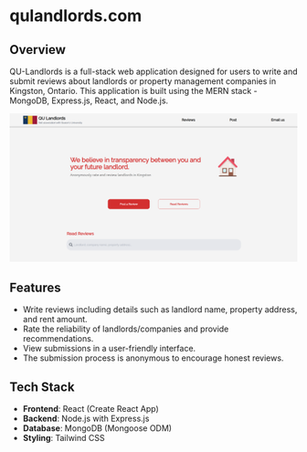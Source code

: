 # qulandlords.com

## Overview

QU-Landlords is a full-stack web application designed for users to write and submit reviews about landlords or property management companies in Kingston, Ontario. This application is built using the MERN stack - MongoDB, Express.js, React, and Node.js.

![Website Homepage](home_page.png)

## Features

- Write reviews including details such as landlord name, property address, and rent amount.
- Rate the reliability of landlords/companies and provide recommendations.
- View submissions in a user-friendly interface.
- The submission process is anonymous to encourage honest reviews.

## Tech Stack

- **Frontend**: React (Create React App)
- **Backend**: Node.js with Express.js
- **Database**: MongoDB (Mongoose ODM)
- **Styling**: Tailwind CSS

